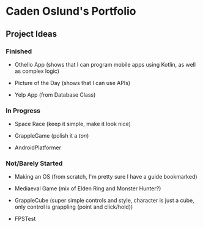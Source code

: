 # Caden Oslund's Portfolio

## Project Ideas

### Finished

* Othello App (shows that I can program mobile apps using Kotlin, as well as complex logic)

* Picture of the Day (shows that I can use APIs)

* Yelp App (from Database Class)

### In Progress

* Space Race (keep it simple, make it look nice)

* GrappleGame (polish it a *ton*)

* AndroidPlatformer

### Not/Barely Started

* Making an OS (from scratch, I'm pretty sure I have a guide bookmarked)

* Mediaeval Game (mix of Elden Ring and Monster Hunter?)

* GrappleCube (super simple controls and style, character is just a cube, only control is grappling (point and click/hold))

* FPSTest